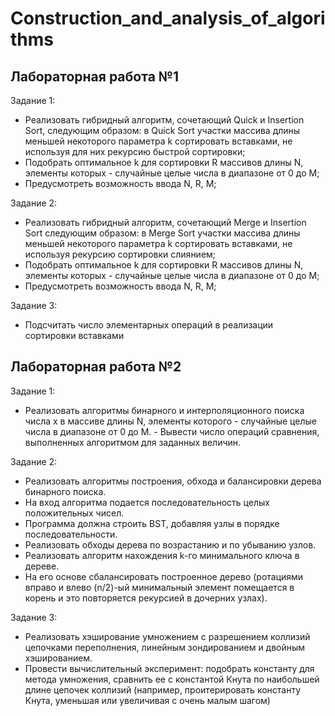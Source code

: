 # Construction_and_analysis_of_algorithms
## Лабораторная работа №1
Задание 1:
- Реализовать гибридный алгоритм, сочетающий Quick и Insertion Sort, следующим образом: в Quick Sort участки массива длины меньшей некоторого параметра k сортировать вставками, не используя для них рекурсию быстрой сортировки;
- Подобрать оптимальное k для сортировки R массивов длины N, элементы которых - случайные целые числа в диапазоне от 0 до  M;
- Предусмотреть возможность ввода N, R, M;

Задание 2:
- Реализовать гибридный алгоритм, сочетающий Merge и Insertion Sort следующим образом: в Merge Sort участки массива длины меньшей некоторого параметра k сортировать вставками, не используя рекурсию сортировки слиянием;
- Подобрать оптимальное k для сортировки R массивов длины N, элементы которых - случайные целые числа в диапазоне от 0 до  M;
- Предусмотреть возможность ввода N, R, M;

Задание 3:
- Подсчитать число элементарных операций в реализации сортировки вставками


## Лабораторная работа №2
Задание 1:
- Реализовать алгоритмы бинарного и интерполяционного поиска числа x в массиве длины N, элементы которого - случайные целые числа в диапазоне от 0 до M. - Вывести число операций сравнения, выполненных алгоритмом для заданных величин.

Задание 2:
- Реализовать алгоритмы построения, обхода и балансировки дерева бинарного поиска.
- На вход алгоритма подается последовательность целых положительных чисел.
- Программа должна строить BST, добавляя узлы в порядке последовательности.
- Реализовать обходы дерева по возрастанию и по убыванию узлов.
- Реализовать алгоритм нахождения k-го минимального ключа в дереве.
- На его основе сбалансировать построенное дерево (ротациями вправо и влево (n/2)-ый минимальный элемент помещается в корень и это повторяется рекурсией в дочерних узлах).

Задание 3:
- Реализовать хэширование умножением с разрешением коллизий цепочками переполнения, линейным зондированием и двойным хэшированием.
- Провести вычислительный эксперимент: подобрать константу для метода умножения, сравнить ее с константой Кнута по наибольшей длине цепочек коллизий (например, проитерировать константу Кнута, уменьшая или увеличивая с очень малым шагом)
